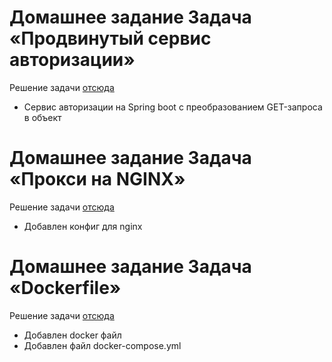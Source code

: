 # Домашнее задание Задача «Продвинутый сервис авторизации»

Решение задачи [отсюда](https://github.com/netology-code/jd-homeworks/tree/master/spring_boot_rest/task2)

* Сервис авторизации на Spring boot с преобразованием GET-запроса в объект

# Домашнее задание Задача «Прокси на NGINX»

Решение задачи [отсюда](https://github.com/netology-code/jd-homeworks/tree/master/linux/task1)

* Добавлен конфиг для nginx

# Домашнее задание Задача «Dockerfile»

Решение задачи [отсюда](https://github.com/netology-code/jd-homeworks/tree/master/docker/task1)

* Добавлен docker файл
* Добавлен файл docker-compose.yml

 

